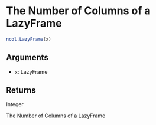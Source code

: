 # The Number of Columns of a LazyFrame

```r
ncol.LazyFrame(x)
```

## Arguments

- `x`: LazyFrame

## Returns

Integer

The Number of Columns of a LazyFrame